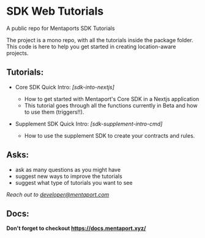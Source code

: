 # SDK Web Tutorials
A public repo for Mentaports SDK Tutorials

The project is a mono repo, with all the tutorials inside the package folder.
This code is here to help you get started in creating location-aware projects.


## Tutorials:
- Core SDK Quick Intro: *[sdk-into-nextjs]*
   - How to get started with Mentaport's Core SDK in a Nextjs application
   - This tutorial goes through all the functions currently in Beta and how to use them (triggers!!).
   
- Supplement SDK Quick Intro: *[sdk-supplement-intro-cmd]*
   - How to use the supplement SDK to create your contracts and rules.


## Asks:
- ask as many questions as you might have
- suggest new ways to improve the tutorials
- suggest what type of tutorials you want to see

*Reach out to developer@mentaport.com*

## Docs:
**Don't forget to checkout https://docs.mentaport.xyz/**
